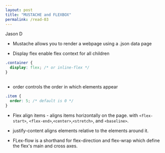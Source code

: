 ```yaml
---
layout: post
title: "MUSTACHE and FLEXBOX"
permalink: /read-03
---
```

Jason D

* Mustache allows you to render a webpage using a .json data page
 
* Display flex enable flex context for all children
 
```css
.container {
  display: flex; /* or inline-flex */
}
 
```
* order controls the order in which elements appear
```css
.item {
  order: 5; /* default is 0 */
}
```
* Flex align items - aligns items horizontally on the page. with `<flex-start>`, `<flex-end>`,`<center>`,`<stretch>`, and `<baseline>`.
 
* justify-content aligns elements relative to the elements around it.
 
* FLex-flow is a shorthand for flex-direction and flex-wrap which define the flex's main and cross axes.